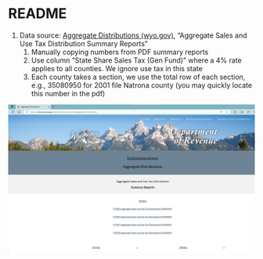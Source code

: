 # README

1. Data source: [Aggregate Distributions (wyo.gov)](https://revenue.wyo.gov/tax-distribution-reports/aggregate-distributions), “Aggregate Sales and Use Tax Distribution Summary Reports”
    1. Manually copying numbers from PDF summary reports
    2. Use column “State Share Sales Tax (Gen Fund)” where a 4% rate applies to all counties. We ignore use tax in this state
    3. Each county takes a section, we use the total row of each section, e.g., 35080950 for 2001 file Natrona county (you may quickly locate this number in the pdf)

![image-20230926220730490](README.assets/image-20230926220730490.png)
